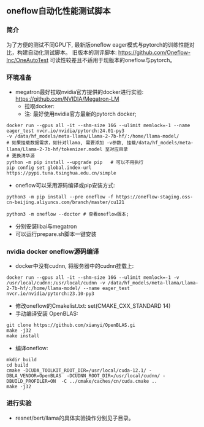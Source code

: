 ## oneflow自动化性能测试脚本
### 简介
为了方便的测试不同GPU下, 最新版oneflow eager模式与pytorch的训练性能对比，构建自动化测试脚本。
旧版本的测评脚本: https://github.com/Oneflow-Inc/OneAutoTest 可读性较差且不适用于现版本的oneflow与pytorch。

### 环境准备
* megatron最好拉取nvidia官方提供的docker进行实验: https://github.com/NVIDIA/Megatron-LM
  - 拉取docker:
  - 注: 最好使用nvidia官方最新的pytorch docker;
```shell
docker run --gpus all -it --shm-size 16G --ulimit memlock=-1 --name eager_test nvcr.io/nvidia/pytorch:24.01-py3
-v /data/hf_models/meta-llama/Llama-2-7b-hf/:/home/llama-model/
# 如果挂载数据需求，如针对llama, 需要添加 -v参数, 挂载/data/hf_models/meta-llama/Llama-2-7b-hf/tokenizer.model 至对应目录
# 更换清华源
python -m pip install --upgrade pip   # 可以不用执行
pip config set global.index-url https://pypi.tuna.tsinghua.edu.cn/simple
```
* oneflow可以采用源码编译或pip安装方式:
```shell
python3 -m pip install --pre oneflow -f https://oneflow-staging.oss-cn-beijing.aliyuncs.com/branch/master/cu121

python3 -m oneflow --doctor # 查看oneflow版本;
```
* 分别安装libai与megatron
* 可以运行prepare.sh脚本一键安装

### nvidia docker oneflow源码编译
* docker中没有cudnn, 将服务器中的cudnn挂载上:
```shell
docker run --gpus all -it --shm-size 16G --ulimit memlock=-1 -v /usr/local/cudnn:/usr/local/cudnn -v /data/hf_models/meta-llama/Llama-2-7b-hf/:/home/llama-model/ --name eager_test nvcr.io/nvidia/pytorch:23.10-py3
```
* 修改oneflow的Cmakelist.txt: set(CMAKE_CXX_STANDARD 14)
* 手动编译安装 OpenBLAS:
```shell
git clone https://github.com/xianyi/OpenBLAS.gi
make -j32
make install
```
* 编译oneflow:
```shell
mkdir build
cd build
cmake -DCUDA_TOOLKIT_ROOT_DIR=/usr/local/cuda-12.1/ -DBLA_VENDOR=OpenBLAS  -DCUDNN_ROOT_DIR=/usr/local/cudnn/ -DBUILD_PROFILER=ON  -C ../cmake/caches/cn/cuda.cmake ..
make -j32
```


### 进行实验
* resnet/bert/llama的具体实验操作分别见子目录。
